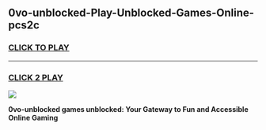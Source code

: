 
## 0vo-unblocked-Play-Unblocked-Games-Online-pcs2c
<h3>
<a href="https://premium76.site?title=0vo-unblocked&ref=25A">CLICK TO PLAY</a></h3>
<hr>

<h3>
<a href="https://premium76.site?title=0vo-unblocked&ref=25A">CLICK 2 PLAY</a>
  
</h3>

<a href="https://premium76.site?title=0vo-unblocked&ref=25A"><img src="https://clearcache.store/games.png"></a>


**0vo-unblocked games unblocked: Your Gateway to Fun and Accessible Online Gaming**

